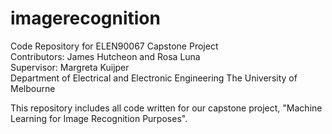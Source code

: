 # imagerecognition
Code Repository for ELEN90067 Capstone Project  
Contributors: James Hutcheon and Rosa Luna  
Supervisor: Margreta Kuijper  
Department of Electrical and Electronic Engineering 
The University of Melbourne 

This repository includes all code written for our capstone project, "Machine Learning for Image Recognition Purposes".
